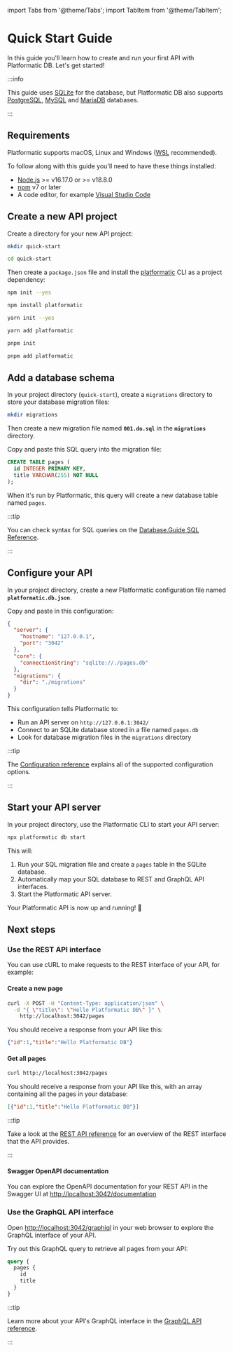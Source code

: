 import Tabs from '@theme/Tabs';
import TabItem from '@theme/TabItem';

# Quick Start Guide

In this guide you'll learn how to create and run your first API with
Platformatic DB. Let's get started!

:::info

This guide uses [SQLite](https://www.sqlite.org/) for the database, but
Platformatic DB also supports [PostgreSQL](https://www.postgresql.org/),
[MySQL](https://www.mysql.com/) and [MariaDB](https://mariadb.org/) databases.

:::

## Requirements

Platformatic supports macOS, Linux and Windows ([WSL](https://docs.microsoft.com/windows/wsl/) recommended).

To follow along with this guide you'll need to have these things installed:

- [Node.js](https://nodejs.org/) >= v16.17.0 or >= v18.8.0
- [npm](https://docs.npmjs.com/cli/) v7 or later
- A code editor, for example [Visual Studio Code](https://code.visualstudio.com/)

## Create a new API project

Create a directory for your new API project:

```bash
mkdir quick-start

cd quick-start
```

Then create a `package.json` file and install the [platformatic](https://www.npmjs.com/package/platformatic)
CLI as a project dependency:

<Tabs groupId="package-manager">
<TabItem value="npm" label="npm">

```bash
npm init --yes

npm install platformatic
```

</TabItem>
<TabItem value="yarn" label="Yarn">

```bash
yarn init --yes

yarn add platformatic
```

</TabItem>
<TabItem value="pnpm" label="pnpm">

```bash
pnpm init

pnpm add platformatic
```

</TabItem>
</Tabs>


## Add a database schema

In your project directory (`quick-start`), create a `migrations` directory to
store your database migration files:

```bash
mkdir migrations
```

Then create a new migration file named **`001.do.sql`** in the **`migrations`**
directory.

Copy and paste this SQL query into the migration file:

```sql title="migrations/001.do.sql"
CREATE TABLE pages (
  id INTEGER PRIMARY KEY,
  title VARCHAR(255) NOT NULL
);
```

When it's run by Platformatic, this query will create a new database table
named `pages`.

:::tip

You can check syntax for SQL queries on the [Database.Guide SQL Reference](https://database.guide/sql-reference-for-beginners/).

:::

## Configure your API

In your project directory, create a new Platformatic configuration file named
**`platformatic.db.json`**.

Copy and paste in this configuration:

```json title="platformatic.db.json"
{
  "server": {
    "hostname": "127.0.0.1",
    "port": "3042"
  },
  "core": {
    "connectionString": "sqlite://./pages.db"
  },
  "migrations": {
    "dir": "./migrations"
  }
}
```

This configuration tells Platformatic to:

- Run an API server on `http://127.0.0.1:3042/`
- Connect to an SQLite database stored in a file named `pages.db`
- Look for database migration files in the `migrations` directory

:::tip

The [Configuration reference](/reference/configuration.md) explains all of the
supported configuration options.

:::

## Start your API server

In your project directory, use the Platformatic CLI to start your API server:

```bash
npx platformatic db start
```

This will:

1. Run your SQL migration file and create a `pages` table in the SQLite database.
1. Automatically map your SQL database to REST and GraphQL API interfaces.
1. Start the Platformatic API server.

Your Platformatic API is now up and running! 🌟

## Next steps

### Use the REST API interface

You can use cURL to make requests to the REST interface of your API, for example:

#### Create a new page

```bash
curl -X POST -H "Content-Type: application/json" \
  -d "{ \"title\": \"Hello Platformatic DB\" }" \
	http://localhost:3042/pages
```

You should receive a response from your API like this:

```json
{"id":1,"title":"Hello Platformatic DB"}
```

#### Get all pages

```bash
curl http://localhost:3042/pages
```

You should receive a response from your API like this, with an array
containing all the pages in your database:

```json
[{"id":1,"title":"Hello Platformatic DB"}]
```

:::tip

Take a look at the [REST API reference](/reference/sql-rest/introduction.md) for an
overview of the REST interface that the API provides.

:::

#### Swagger OpenAPI documentation

You can explore the OpenAPI documentation for your REST API in the Swagger UI at
[http://localhost:3042/documentation](http://localhost:3042/documentation)

### Use the GraphQL API interface

Open [http://localhost:3042/graphiql](http://localhost:3042/graphiql) in your
web browser to explore the GraphQL interface of your API.

Try out this GraphQL query to retrieve all pages from your API:

```graphql
query {
  pages {
    id
    title
  }
}
```

:::tip

Learn more about your API's GraphQL interface in the
[GraphQL API reference](reference/sql-graphql/introduction.md).

:::

<!--

## Next steps

TODO: Add link to the tutorial

TODO: Add link to How To and Reference categories

-->
